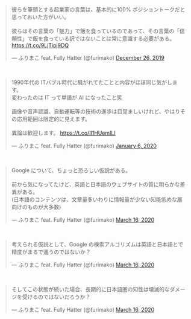 
<blockquote class="twitter-tweet" data-dnt="true"><p lang="ja" dir="ltr">彼らを筆頭とする起業家の言葉は、基本的に100% ポジショントークだと思っておいた方がいい。<br><br>彼らはその言葉の「魅力」で飯を食っているのであって、その言葉の「信頼性」で飯を食っている訳ではないことは常に意識する必要がある。 <a href="https://t.co/9LjTipj9DQ">https://t.co/9LjTipj9DQ</a></p>&mdash; ふりまこ feat. Fully Hatter (@furimako) <a href="https://twitter.com/furimako/status/1210185908143570944?ref_src=twsrc%5Etfw">December 26, 2019</a></blockquote>

<br>

<blockquote class="twitter-tweet" data-dnt="true"><p lang="ja" dir="ltr">1990年代の ITバブル時代に騒がれてたことと内容がほぼ同じ気がします。<br>変わったのは IT って単語が AI になったこと笑<br><br>画像や音声認識、自動運転等の技術の進歩は目覚ましいけれど、やはりその応用範囲は限定的に見えます。<br><br>異論は歓迎します。 <a href="https://t.co/Il1HUemILI">https://t.co/Il1HUemILI</a></p>&mdash; ふりまこ feat. Fully Hatter (@furimako) <a href="https://twitter.com/furimako/status/1214144129950572544?ref_src=twsrc%5Etfw">January 6, 2020</a></blockquote>

<br>

<blockquote class="twitter-tweet" data-dnt="true"><p lang="ja" dir="ltr">Google について、ちょっと恐ろしい仮説がある。<br><br>前から気になってたけど、英語と日本語のウェブサイトの質に明らかな差異がある。<br>(日本語のコンテンツは、文章量多いわりに情報量が少ない知能低めな層向けのものが大多数)</p>&mdash; ふりまこ feat. Fully Hatter (@furimako) <a href="https://twitter.com/furimako/status/1239549052821225473?ref_src=twsrc%5Etfw">March 16, 2020</a></blockquote>

<br>

<blockquote class="twitter-tweet" data-dnt="true"><p lang="ja" dir="ltr">考えられる仮説として、Google の検索アルゴリズムは英語と日本語とで精度がまるで違うのではないか？</p>&mdash; ふりまこ feat. Fully Hatter (@furimako) <a href="https://twitter.com/furimako/status/1239549056063434752?ref_src=twsrc%5Etfw">March 16, 2020</a></blockquote>

<br>

<blockquote class="twitter-tweet" data-dnt="true"><p lang="ja" dir="ltr">そしてこの状態が続いた場合、長期的に日本語圏の知性は壊滅的なダメージを受けるのではないだろうか？</p>&mdash; ふりまこ feat. Fully Hatter (@furimako) <a href="https://twitter.com/furimako/status/1239549059481784321?ref_src=twsrc%5Etfw">March 16, 2020</a></blockquote>

<script async src="https://platform.twitter.com/widgets.js" charset="utf-8"></script>
